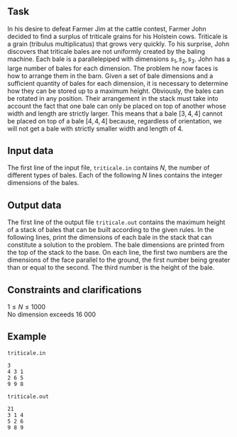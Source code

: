 ## Task

In his desire to defeat Farmer Jim at the cattle contest, Farmer John decided to find a surplus of triticale grains for his Holstein cows. Triticale is a grain (tribulus multiplicatus) that grows very quickly. To his surprise, John discovers that triticale bales are not uniformly created by the baling machine. Each bale is a parallelepiped with dimensions $s_1,s_2,s_3$. John has a large number of bales for each dimension. The problem he now faces is how to arrange them in the barn. Given a set of bale dimensions and a sufficient quantity of bales for each dimension, it is necessary to determine how they can be stored up to a maximum height. Obviously, the bales can be rotated in any position. Their arrangement in the stack must take into account the fact that one bale can only be placed on top of another whose width and length are strictly larger. This means that a bale $[3, 4, 4]$ cannot be placed on top of a bale $[4, 4, 4]$ because, regardless of orientation, we will not get a bale with strictly smaller width and length of $4$.

## Input data

The first line of the input file, `triticale.in` contains $N$, the number of different types of bales. Each of the following $N$ lines contains the integer dimensions of the bales.

## Output data

The first line of the output file `triticale.out` contains the maximum height of a stack of bales that can be built according to the given rules. In the following lines, print the dimensions of each bale in the stack that can constitute a solution to the problem. The bale dimensions are printed from the top of the stack to the base. On each line, the first two numbers are the dimensions of the face parallel to the ground, the first number being greater than or equal to the second. The third number is the height of the bale.

## Constraints and clarifications

$1 \leq N \leq 1000$  
No dimension exceeds $16\ 000$  

## Example

`triticale.in`
```
3
4 3 1
2 6 5
9 9 8
```

`triticale.out`
```
21
3 1 4
5 2 6
9 8 9
```